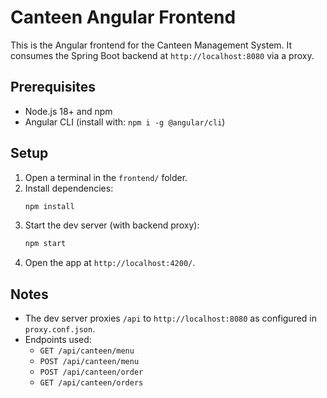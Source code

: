 # Canteen Angular Frontend

This is the Angular frontend for the Canteen Management System. It consumes the Spring Boot backend at `http://localhost:8080` via a proxy.

## Prerequisites
- Node.js 18+ and npm
- Angular CLI (install with: `npm i -g @angular/cli`)

## Setup
1. Open a terminal in the `frontend/` folder.
2. Install dependencies:
   ```bash
   npm install
   ```
3. Start the dev server (with backend proxy):
   ```bash
   npm start
   ```
4. Open the app at `http://localhost:4200/`.

## Notes
- The dev server proxies `/api` to `http://localhost:8080` as configured in `proxy.conf.json`.
- Endpoints used:
  - `GET /api/canteen/menu`
  - `POST /api/canteen/menu`
  - `POST /api/canteen/order`
  - `GET /api/canteen/orders`
